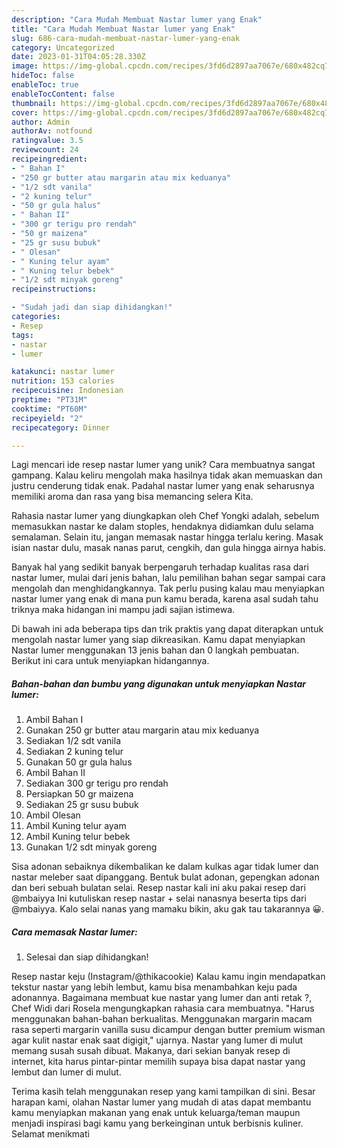 ```yaml
---
description: "Cara Mudah Membuat Nastar lumer yang Enak"
title: "Cara Mudah Membuat Nastar lumer yang Enak"
slug: 686-cara-mudah-membuat-nastar-lumer-yang-enak
category: Uncategorized
date: 2023-01-31T04:05:28.330Z
image: https://img-global.cpcdn.com/recipes/3fd6d2897aa7067e/680x482cq70/nastar-lumer-foto-resep-utama.jpg
hideToc: false
enableToc: true
enableTocContent: false
thumbnail: https://img-global.cpcdn.com/recipes/3fd6d2897aa7067e/680x482cq70/nastar-lumer-foto-resep-utama.jpg
cover: https://img-global.cpcdn.com/recipes/3fd6d2897aa7067e/680x482cq70/nastar-lumer-foto-resep-utama.jpg
author: Admin
authorAv: notfound
ratingvalue: 3.5
reviewcount: 24
recipeingredient:
- " Bahan I"
- "250 gr butter atau margarin atau mix keduanya"
- "1/2 sdt vanila"
- "2 kuning telur"
- "50 gr gula halus"
- " Bahan II"
- "300 gr terigu pro rendah"
- "50 gr maizena"
- "25 gr susu bubuk"
- " Olesan"
- " Kuning telur ayam"
- " Kuning telur bebek"
- "1/2 sdt minyak goreng"
recipeinstructions:

- "Sudah jadi dan siap dihidangkan!"
categories:
- Resep
tags:
- nastar
- lumer

katakunci: nastar lumer 
nutrition: 153 calories
recipecuisine: Indonesian
preptime: "PT31M"
cooktime: "PT60M"
recipeyield: "2"
recipecategory: Dinner

---
```





Lagi mencari ide resep nastar lumer yang unik? Cara membuatnya sangat gampang. Kalau keliru mengolah maka hasilnya tidak akan memuaskan dan justru cenderung tidak enak. Padahal nastar lumer yang enak seharusnya memiliki aroma dan rasa yang bisa memancing selera Kita.





Rahasia nastar lumer yang diungkapkan oleh Chef Yongki adalah, sebelum memasukkan nastar ke dalam stoples, hendaknya didiamkan dulu selama semalaman. Selain itu, jangan memasak nastar hingga terlalu kering. Masak isian nastar dulu, masak nanas parut, cengkih, dan gula hingga airnya habis.

Banyak hal yang sedikit banyak berpengaruh terhadap kualitas rasa dari nastar lumer, mulai dari jenis bahan, lalu pemilihan bahan segar sampai cara mengolah dan menghidangkannya. Tak perlu pusing kalau mau menyiapkan nastar lumer yang enak di mana pun kamu berada, karena asal sudah tahu triknya maka hidangan ini mampu jadi sajian istimewa.






Di bawah ini ada beberapa tips dan trik praktis yang dapat diterapkan untuk mengolah nastar lumer yang siap dikreasikan. Kamu dapat menyiapkan Nastar lumer menggunakan 13 jenis bahan dan 0 langkah pembuatan. Berikut ini cara untuk menyiapkan hidangannya.

<!--inarticleads1-->

##### Bahan-bahan dan bumbu yang digunakan untuk menyiapkan Nastar lumer:

1. Ambil  Bahan I
1. Gunakan 250 gr butter atau margarin atau mix keduanya
1. Sediakan 1/2 sdt vanila
1. Sediakan 2 kuning telur
1. Gunakan 50 gr gula halus
1. Ambil  Bahan II
1. Sediakan 300 gr terigu pro rendah
1. Persiapkan 50 gr maizena
1. Sediakan 25 gr susu bubuk
1. Ambil  Olesan
1. Ambil  Kuning telur ayam
1. Ambil  Kuning telur bebek
1. Gunakan 1/2 sdt minyak goreng


Sisa adonan sebaiknya dikembalikan ke dalam kulkas agar tidak lumer dan nastar meleber saat dipanggang. Bentuk bulat adonan, gepengkan adonan dan beri sebuah bulatan selai. Resep nastar kali ini aku pakai resep dari @mbaiyya Ini kutuliskan resep nastar + selai nanasnya beserta tips dari @mbaiyya. Kalo selai nanas yang mamaku bikin, aku gak tau takarannya 😀. 

<!--inarticleads2-->

##### Cara memasak Nastar lumer:


1. Selesai dan siap dihidangkan!

Resep nastar keju (Instagram/@thikacookie) Kalau kamu ingin mendapatkan tekstur nastar yang lebih lembut, kamu bisa menambahkan keju pada adonannya. Bagaimana membuat kue nastar yang lumer dan anti retak ?, Chef Widi dari Rosela mengungkapkan rahasia cara membuatnya. &#34;Harus menggunakan bahan-bahan berkualitas. Menggunakan margarin macam rasa seperti margarin vanilla susu dicampur dengan butter premium wisman agar kulit nastar enak saat digigit,&#34; ujarnya. Nastar yang lumer di mulut memang susah susah dibuat. Makanya, dari sekian banyak resep di internet, kita harus pintar-pintar memilih supaya bisa dapat nastar yang lembut dan lumer di mulut. 

Terima kasih telah menggunakan resep yang kami tampilkan di sini. Besar harapan kami, olahan Nastar lumer yang mudah di atas dapat membantu kamu menyiapkan makanan yang enak untuk keluarga/teman maupun menjadi inspirasi bagi kamu yang berkeinginan untuk berbisnis kuliner. Selamat menikmati
